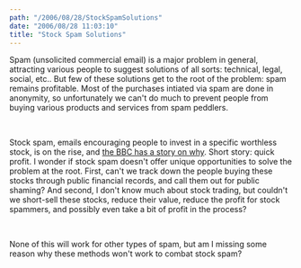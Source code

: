 ```yaml
---
path: "/2006/08/28/StockSpamSolutions" 
date: "2006/08/28 11:03:10" 
title: "Stock Spam Solutions" 
---
```

<p>Spam (unsolicited commercial email) is a major problem in general, attracting various people to suggest solutions of all sorts: technical, legal, social, etc.. But few of these solutions get to the root of the problem: spam remains profitable. Most of the purchases intiated via spam are done in anonymity, so unfortunately we can't do much to prevent people from buying various products and services from spam peddlers.</p><br><p>Stock spam, emails encouraging people to invest in a specific worthless stock, is on the rise, and <a href="http://news.bbc.co.uk/2/hi/technology/5284618.stm">the BBC has a story on why</a>. Short story: quick profit. I wonder if stock spam doesn't offer unique opportunities to solve the problem at the root. First, can't we track down the people buying these stocks through public financial records, and call them out for public shaming? And second, I don't know much about stock trading, but couldn't we short-sell these stocks, reduce their value, reduce the profit for stock spammers, and possibly even take a bit of profit in the process?</p><br><p>None of this will work for other types of spam, but am I missing some reason why these methods won't work to combat stock spam?</p>